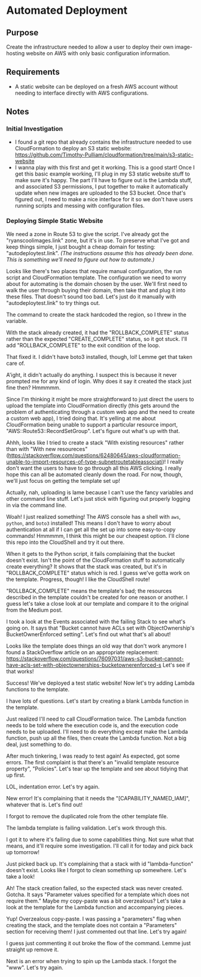 # Automated Deployment

## Purpose

Create the infrastructure needed to allow a user to deploy their own
image-hosting website on AWS with only basic configuration information.

## Requirements

* A static website can be deployed on a fresh AWS account without needing to
  interface directly with AWS configurations.

## Notes

### Initial Investigation

* I found a git repo that already contains the infrastructure needed to use
  CloudFormation to deploy an S3 static website:
  https://github.com/Timothy-Pulliam/cloudformation/tree/main/s3-static-website
* I wanna play with this first and get it working. This is a good start! Once I
  get this basic example working, I'll plug in my S3 static website stuff to
  make sure it's happy. The part I'll have to figure out is the Lambda stuff,
  and associated S3 permissions, I put together to make it automatically update
  when new images are uploaded to the S3 bucket. Once that's figured out, I need
  to make a nice interface for it so we don't have users running scripts and
  messing with configuration files.

### Deploying Simple Static Website

We need a zone in Route 53 to give the script. I've already got the
"ryanscoolimages.link" zone, but it's in use. To preserve what I've got and
keep things simple, I just bought a cheap domain for testing:
"autodeploytest.link". _(The instructions assume this has already been
done. This is something we'll need to figure out how to automate.)_

Looks like there's two places that require manual configuration, the run
script and CloudFormation template. The configuration we need to worry about
for automating is the domain chosen by the user. We'll first need to walk the
user through buying their domain, then take that and plug it into these
files. That doesn't sound too bad. Let's just do it manually with
"autodeploytest.link" to try things out.

The command to create the stack hardcoded the region, so I threw in the
variable.

With the stack already created, it had the "ROLLBACK_COMPLETE" status rather
than the expected "CREATE_COMPLETE" status, so it got stuck. I'll add
"ROLLBACK_COMPLETE" to the exit condition of the loop.

That fixed it. I didn't have boto3 installed, though, lol! Lemme get that
taken care of.

A'ight, it didn't actually do anything. I suspect this is because it never
prompted me for any kind of login. Why does it say it created the stack just
fine then? Hmmmmm.

Since I'm thinking it might be more straightforward to just direct the users
to upload the template into CloudFormation directly (this gets around the
problem of authenticating through a custom web app and the need to create a
custom web app), I tried doing that. It's yelling at me about CloudFormation
being unable to support a particular resource import,
"AWS::Route53::RecordSetGroup". Let's figure out what's up with that.

Ahhh, looks like I tried to create a stack "With existing resources" rather
than with "With new resoureces"
(https://stackoverflow.com/questions/62480645/aws-cloudformation-unable-to-import-resources-of-type-subnetroutetableassociati)!
I really don't want the users to have to go through all this AWS clicking. I
really hope this can all be automated cleanly down the road. For now, though,
we'll just focus on getting the template set up!

Actually, nah, uploading is lame because I can't use the fancy variables and
other command line stuff. Let's just stick with figuring out properly logging
in via the command line.

Woah! I just realized something! The AWS console has a shell with `aws`,
`python`, and `boto3` installed! This means I don't have to worry about
authentication at all if I can get all the set up into some easy-to-copy
commands! Hmmmmm, I think this might be our cheapest option. I'll clone this
repo into the CloudShell and try it out there.

When it gets to the Python script, it fails complaining that the bucket
doesn't exist. Isn't the point of the CloudFormation stuff to automatically
create everything? It shows that the stack was created, but it's in
"ROLLBACK_COMPLETE" status which is red. I guess we've gotta work on the
template. Progress, though! I like the CloudShell route!

"ROLLBACK_COMPLETE" means the template's bad; the resources described in the
template couldn't be created for one reason or another. I guess let's take a
close look at our template and compare it to the original from the Medium post.

I took a look at the Events associated with the failing Stack to see what's
going on. It says that "Bucket cannot have ACLs set with ObjectOwnership's
BucketOwnerEnforced setting". Let's find out what that's all about!

Looks like the template does things an old way that don't work anymore I found a
StackOverflow article on an appropriate replacement:
https://stackoverflow.com/questions/76097031/aws-s3-bucket-cannot-have-acls-set-with-objectownerships-bucketownerenforced-s
Let's see if that works!

Success! We've deployed a test static website! Now let's try adding Lambda
functions to the template.

I have lots of questions. Let's start by creating a blank Lambda function in the
template.

Just realized I'll need to call CloudFormation twice. The Lambda function needs
to be told where the execution code is, and the execution code needs to be
uploaded. I'll need to do everything except make the Lambda function, push up
all the files, then create the Lambda function. Not a big deal, just something
to do.

After much tinkering, I was ready to test again! As expected, got some errors.
The first complaint is that there's an "invalid template resource property",
"Policies". Let's tear up the template and see about tidying that up first.

LOL, indentation error. Let's try again.

New error! It's complaining that it needs the "[CAPABILITY_NAMED_IAM]", whatever
that is. Let's find out!

I forgot to remove the duplicated role from the other template file.

The lambda template is failing validation. Let's work through this.

I got it to where it's failing due to some capabilities thing. Not sure what
that means, and it'll require some investigation. I'll call it for today and
pick back up tomorrow!

Just picked back up. It's complaining that a stack with id "lambda-function"
doesn't exist. Looks like I forgot to clean something up somewhere. Let's take a
look!

Ah! The stack creation failed, so the expected stack was never created. Gotcha.
It says "Parameter values specified for a template which does not require them."
Maybe my copy-paste was a bit overzealous? Let's take a look at the template for
the Lambda function and accompanying pieces.

Yup! Overzealous copy-paste. I was passing a "parameters" flag when creating the
stack, and the template does not contain a "Parameters" section for receiving
them! I just commented out that line. Let's try again!

I guess just commenting it out broke the flow of the command. Lemme just
straight up remove it.

Next is an error when trying to spin up the Lambda stack. I forgot the "www".
Let's try again.
